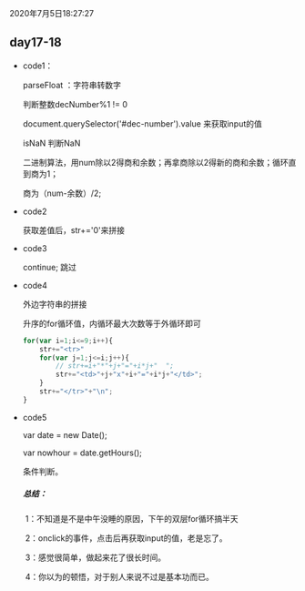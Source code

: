 2020年7月5日18:27:27

## day17-18

- code1：

  parseFloat ：字符串转数字

  判断整数decNumber%1 != 0

  document.querySelector('#dec-number').value 来获取input的值 

  isNaN 判断NaN

  二进制算法，用num除以2得商和余数；再拿商除以2得新的商和余数；循环直到商为1；

  商为（num-余数）/2;

- code2

  获取差值后，str+='0'来拼接

- code3

  continue; 跳过

- code4

  外边字符串的拼接 

  升序的for循环值，内循环最大次数等于外循环即可

  ```javascript
  for(var i=1;i<=9;i++){
      str+="<tr>"
      for(var j=1;j<=i;j++){
          // str+=i+"*"+j+"="+i*j+"  ";
          str+="<td>"+j+"x"+i+"="+i*j+"</td>"; 
      }
      str+="</tr>"+"\n";
  }
  ```

- code5

  var date = new Date();

  var nowhour = date.getHours();

  条件判断。

  ##### 总结：

  ​	1：不知道是不是中午没睡的原因，下午的双层for循环搞半天

  ​	2：onclick的事件，点击后再获取input的值，老是忘了。

  ​	3：感觉很简单，做起来花了很长时间。

  ​	4：你以为的顿悟，对于别人来说不过是基本功而已。